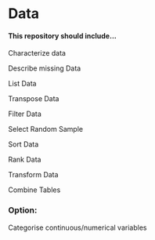 # Data
#### This repository should include...

Characterize data

Describe missing Data

List Data

Transpose Data

Filter Data

Select Random Sample

Sort Data

Rank Data

Transform Data

Combine Tables

### Option:
Categorise continuous/numerical variables
